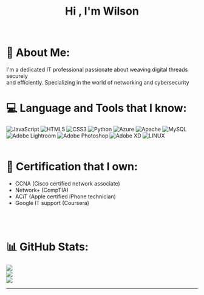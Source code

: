 
<h1 align="center">Hi , I'm Wilson</h1>
</br>

# 💫 About Me:
I'm a dedicated IT professional passionate about weaving digital threads securely <br>and efficiently. Specializing in the  world of networking and cybersecurity
</br>

# 💻 Language and Tools that I know:
![JavaScript](https://img.shields.io/badge/javascript-%23323330.svg?style=for-the-badge&logo=javascript&logoColor=%23F7DF1E) ![HTML5](https://img.shields.io/badge/html5-%23E34F26.svg?style=for-the-badge&logo=html5&logoColor=white) ![CSS3](https://img.shields.io/badge/css3-%231572B6.svg?style=for-the-badge&logo=css3&logoColor=white) ![Python](https://img.shields.io/badge/python-3670A0?style=for-the-badge&logo=python&logoColor=ffdd54) ![Azure](https://img.shields.io/badge/azure-%230072C6.svg?style=for-the-badge&logo=azure-devops&logoColor=white) ![Apache](https://img.shields.io/badge/apache-%23D42029.svg?style=for-the-badge&logo=apache&logoColor=white) ![MySQL](https://img.shields.io/badge/mysql-%2300f.svg?style=for-the-badge&logo=mysql&logoColor=white) ![Adobe Lightroom](https://img.shields.io/badge/Adobe%20Lightroom-31A8FF.svg?style=for-the-badge&logo=Adobe%20Lightroom&logoColor=white) ![Adobe Photoshop](https://img.shields.io/badge/adobephotoshop-%2331A8FF.svg?style=for-the-badge&logo=adobephotoshop&logoColor=white) ![Adobe XD](https://img.shields.io/badge/Adobe%20XD-470137?style=for-the-badge&logo=Adobe%20XD&logoColor=#FF61F6) ![LINUX](https://img.shields.io/badge/Linux-FCC624?style=for-the-badge&logo=linux&logoColor=black)
</br>
</br>
<h1>📝 Certification that I own:</h1>

  - CCNA (Cisco certified network associate)
  - Network+ (CompTIA)
  - ACiT (Apple certified iPhone technician)
  - Google IT support (Coursera)
</br>
</br>

# 📊 GitHub Stats:
![](https://github-readme-stats.vercel.app/api?username=GeekWil&theme=dark&hide_border=false&include_all_commits=false&count_private=false)<br/>
![](https://github-readme-streak-stats.herokuapp.com/?user=GeekWil&theme=dark&hide_border=false)<br/>
![](https://github-readme-stats.vercel.app/api/top-langs/?username=GeekWil&theme=dark&hide_border=false&include_all_commits=false&count_private=false&layout=compact)

---


<!-- Proudly created with GPRM ( https://gprm.itsvg.in ) 
[![](https://visitcount.itsvg.in/api?id=GeekWil&icon=0&color=0)](https://visitcount.itsvg.in)-->
